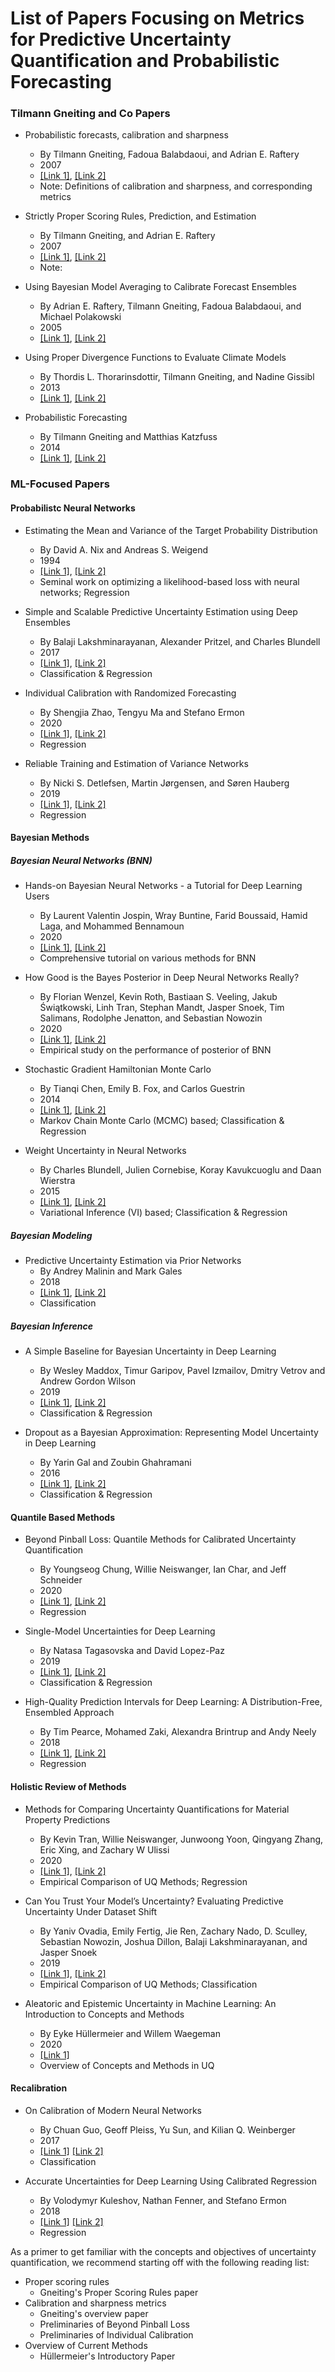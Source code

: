 # List of Papers Focusing on Metrics for Predictive Uncertainty Quantification and Probabilistic Forecasting

### Tilmann Gneiting and Co Papers 
* Probabilistic forecasts, calibration and sharpness
    - By Tilmann Gneiting, Fadoua Balabdaoui, and Adrian E. Raftery
    - 2007
    - [[Link 1]](https://hal.archives-ouvertes.fr/hal-00363242/document), [[Link 2]](https://www.stat.washington.edu/raftery/Research/PDF/Gneiting2007jrssb.pdf)
    - Note: Definitions of calibration and sharpness, and corresponding metrics

* Strictly Proper Scoring Rules, Prediction, and Estimation
    - By Tilmann Gneiting, and Adrian E. Raftery
    - 2007
    - [[Link 1]](https://www.tandfonline.com/doi/pdf/10.1198/016214506000001437), [[Link 2]](https://www.stat.washington.edu/raftery/Research/PDF/Gneiting2007jasa.pdf)
    - Note: 

* Using Bayesian Model Averaging to Calibrate Forecast Ensembles
    - By Adrian E. Raftery, Tilmann Gneiting, Fadoua Balabdaoui, and Michael Polakowski
    - 2005
    - [[Link 1]](https://journals.ametsoc.org/doi/pdf/10.1175/MWR2906.1), [[Link 2]](https://journals.ametsoc.org/doi/full/10.1175/MWR2906.1)

* Using Proper Divergence Functions to Evaluate Climate Models
    - By Thordis L. Thorarinsdottir, Tilmann Gneiting, and Nadine Gissibl
    - 2013
    - [[Link 1]](https://arxiv.org/pdf/1301.5927.pdf), [[Link 2]](https://epubs.siam.org/doi/abs/10.1137/130907550) 

* Probabilistic Forecasting
    - By Tilmann Gneiting and Matthias Katzfuss
    - 2014
    - [[Link 1]](https://www.annualreviews.org/doi/pdf/10.1146/annurev-statistics-062713-085831), [[Link 2]](https://www.annualreviews.org/doi/full/10.1146/annurev-statistics-062713-085831)

### ML-Focused Papers

#### Probabilistc Neural Networks
* Estimating the Mean and Variance of the Target Probability Distribution
    - By David A. Nix and Andreas S. Weigend
    - 1994
    - [[Link 1]](https://ieeexplore.ieee.org/abstract/document/374138), [[Link 2]]()
    - Seminal work on optimizing a likelihood-based loss with neural networks; Regression 
    
* Simple and Scalable Predictive Uncertainty Estimation using Deep Ensembles
    - By Balaji Lakshminarayanan, Alexander Pritzel, and Charles Blundell
    - 2017
    - [[Link 1]](https://arxiv.org/abs/1612.01474), [[Link 2]](https://papers.nips.cc/paper/2017/hash/9ef2ed4b7fd2c810847ffa5fa85bce38-Abstract.html)
    - Classification & Regression

* Individual Calibration with Randomized Forecasting
    - By Shengjia Zhao, Tengyu Ma and Stefano Ermon
    - 2020
    - [[Link 1]](), [[Link 2]](https://arxiv.org/pdf/2006.10288.pdf)
    - Regression 

* Reliable Training and Estimation of Variance Networks
    - By Nicki S. Detlefsen, Martin Jørgensen, and Søren Hauberg
    - 2019
    - [[Link 1]](https://arxiv.org/pdf/1906.03260.pdf), [[Link 2]](https://papers.nips.cc/paper/2019/file/07211688a0869d995947a8fb11b215d6-Paper.pdf)
    - Regression

#### Bayesian Methods
##### Bayesian Neural Networks (BNN)
* Hands-on Bayesian Neural Networks - a Tutorial for Deep Learning Users
    - By Laurent Valentin Jospin, Wray Buntine, Farid Boussaid, Hamid Laga, and Mohammed Bennamoun
    - 2020
    - [[Link 1]](https://arxiv.org/pdf/2007.06823.pdf), [[Link 2]]()
    - Comprehensive tutorial on various methods for BNN
    
* How Good is the Bayes Posterior in Deep Neural Networks Really?
    - By Florian Wenzel, Kevin Roth, Bastiaan S. Veeling, Jakub Świątkowski, Linh Tran, Stephan Mandt, Jasper Snoek, Tim Salimans, Rodolphe Jenatton, and Sebastian Nowozin
    - 2020
    - [[Link 1]](https://proceedings.icml.cc/static/paper_files/icml/2020/3581-Paper.pdf), [[Link 2]](https://arxiv.org/pdf/2002.02405.pdf)
    - Empirical study on the performance of posterior of BNN

* Stochastic Gradient Hamiltonian Monte Carlo
    - By Tianqi Chen, Emily B. Fox, and Carlos Guestrin
    - 2014
    - [[Link 1]](http://proceedings.mlr.press/v32/cheni14.pdf), [[Link 2]](https://arxiv.org/pdf/1402.4102.pdf)
    - Markov Chain Monte Carlo (MCMC) based; Classification & Regression

* Weight Uncertainty in Neural Networks
    - By Charles Blundell, Julien Cornebise, Koray Kavukcuoglu and Daan Wierstra
    - 2015
    - [[Link 1]](http://proceedings.mlr.press/v37/blundell15.pdf), [[Link 2]](https://arxiv.org/pdf/1505.05424.pdf)
    - Variational Inference (VI) based; Classification & Regression

##### Bayesian Modeling
* Predictive Uncertainty Estimation via Prior Networks
    - By Andrey Malinin and Mark Gales
    - 2018
    - [[Link 1]](https://proceedings.neurips.cc/paper/2018/file/3ea2db50e62ceefceaf70a9d9a56a6f4-Paper.pdf), [[Link 2]](https://arxiv.org/pdf/1802.10501.pdf)
    - Classification

##### Bayesian Inference
* A Simple Baseline for Bayesian Uncertainty in Deep Learning
    - By Wesley Maddox, Timur Garipov, Pavel Izmailov, Dmitry Vetrov and Andrew Gordon Wilson
    - 2019
    - [[Link 1]](https://papers.nips.cc/paper/2019/file/118921efba23fc329e6560b27861f0c2-Paper.pdf), [[Link 2]](https://arxiv.org/pdf/1902.02476.pdf)
    - Classification & Regression

* Dropout as a Bayesian Approximation: Representing Model Uncertainty in Deep Learning
    - By Yarin Gal and Zoubin Ghahramani
    - 2016
    - [[Link 1]](http://proceedings.mlr.press/v48/gal16.pdf), [[Link 2]](https://arxiv.org/pdf/1506.02142.pdf)
    - Classification & Regression

#### Quantile Based Methods
* Beyond Pinball Loss: Quantile Methods for Calibrated Uncertainty Quantification
    - By Youngseog Chung, Willie Neiswanger, Ian Char, and Jeff Schneider
    - 2020
    - [[Link 1]](https://arxiv.org/pdf/2011.09588.pdf), [[Link 2]]()
    - Regression

* Single-Model Uncertainties for Deep Learning
    - By Natasa Tagasovska and David Lopez-Paz
    - 2019
    - [[Link 1]](https://papers.nips.cc/paper/2019/file/73c03186765e199c116224b68adc5fa0-Paper.pdf), [[Link 2]](https://arxiv.org/pdf/1811.00908.pdf)
    - Classification & Regression
    
* High-Quality Prediction Intervals for Deep Learning: A Distribution-Free, Ensembled Approach
    - By Tim Pearce, Mohamed Zaki, Alexandra Brintrup and Andy Neely
    - 2018
    - [[Link 1]](http://proceedings.mlr.press/v80/pearce18a/pearce18a.pdf), [[Link 2]](https://arxiv.org/pdf/1802.07167.pdf)
    - Regression
   
#### Holistic Review of Methods
* Methods for Comparing Uncertainty Quantifications for Material Property Predictions
    - By Kevin Tran, Willie Neiswanger, Junwoong Yoon, Qingyang Zhang, Eric Xing, and Zachary W Ulissi
    - 2020
    - [[Link 1]](https://iopscience.iop.org/article/10.1088/2632-2153/ab7e1a/pdf), [[Link 2]]()
    - Empirical Comparison of UQ Methods; Regression
   
* Can You Trust Your Model’s Uncertainty? Evaluating Predictive Uncertainty Under Dataset Shift
    - By Yaniv Ovadia, Emily Fertig, Jie Ren, Zachary Nado, D. Sculley, Sebastian Nowozin, Joshua Dillon, Balaji Lakshminarayanan, and Jasper Snoek
    - 2019
    - [[Link 1]](https://proceedings.neurips.cc/paper/2019/file/8558cb408c1d76621371888657d2eb1d-Paper.pdf), [[Link 2]](https://arxiv.org/pdf/1906.02530.pdf)
    - Empirical Comparison of UQ Methods; Classification

* Aleatoric and Epistemic Uncertainty in Machine Learning: An Introduction to Concepts and Methods
    - By Eyke Hüllermeier and Willem Waegeman
    - 2020
    - [[Link 1]](https://arxiv.org/pdf/1910.09457.pdf)
    - Overview of Concepts and Methods in UQ
   
#### Recalibration 
* On Calibration of Modern Neural Networks
    - By Chuan Guo, Geoff Pleiss, Yu Sun, and Kilian Q. Weinberger
    - 2017
    - [[Link 1]](http://proceedings.mlr.press/v70/guo17a/guo17a.pdf) [[Link 2]](https://arxiv.org/abs/1706.04599)
    - Classification

* Accurate Uncertainties for Deep Learning Using Calibrated Regression
    - By Volodymyr Kuleshov, Nathan Fenner, and Stefano Ermon
    - 2018
    - [[Link 1]](http://proceedings.mlr.press/v80/kuleshov18a/kuleshov18a.pdf) [[Link 2]](https://arxiv.org/abs/1807.00263)
    - Regression

<!---
* 
    - By 
    - 
    - [[Link 1]](), [[Link 2]]()
    - 
--->

As a primer to get familiar with the concepts and objectives of uncertainty quantification, we recommend starting off with the following reading list:

* Proper scoring rules
    - Gneiting's Proper Scoring Rules paper
* Calibration and sharpness metrics
    - Gneiting's overview paper
    - Preliminaries of Beyond Pinball Loss
    - Preliminaries of Individual Calibration
*  Overview of Current Methods
    - Hüllermeier's Introductory Paper